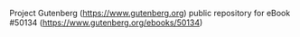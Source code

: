 Project Gutenberg (https://www.gutenberg.org) public repository for eBook #50134 (https://www.gutenberg.org/ebooks/50134)
